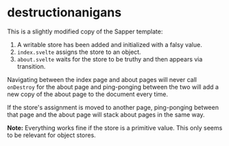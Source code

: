 # destructionanigans

This is a slightly modified copy of the Sapper template:

1. A writable store has been added and initialized with a falsy value.
2. `index.svelte` assigns the store to an object.
3. `about.svelte` waits for the store to be truthy and then appears via transition.

Navigating between the index page and about pages will never call `onDestroy` for the about page and ping-ponging between the two will add a new copy of the about page to the document every time.

If the store's assignment is moved to another page, ping-ponging between that page and the about page will stack about pages in the same way.

**Note:** Everything works fine if the store is a primitive value. This only seems to be relevant for object stores.
